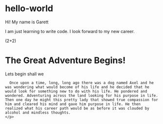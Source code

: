 # hello-world

Hi! My name is Garett

I am just learning to write code. I look forward to my new career.

(2+2) 

<html>
  <head>
    <h1>The Great Adventure Begins!</h1>
  </head>
  <body>
    Lets begin shall we
    <p>
      
      Once upon a time, long, long ago there was a dog named Axel and he was wondering what would become of his life and he decided that he would look for something new to do with his life. He pondered and wondered. Adventuring across the land looking for his purpose in life. Then one day he might this pretty lady that showed true compassion for him and cleared his mind and gave him purpose in life. He then realized what his career path would be as before it was clouded by alcohol and mindless thoughts.
    </p>
    
    

